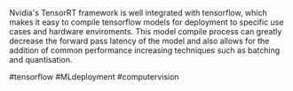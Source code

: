 Nvidia's TensorRT framework is well integrated with tensorflow, which makes it easy to compile tensorflow models for deployment to specific use cases and hardware enviroments. This model compile process can greatly decrease the forward pass latency of the model and also allows for the addition of common performance increasing techniques such as batching and quantisation. 

#tensorflow #MLdeployment #computervision 